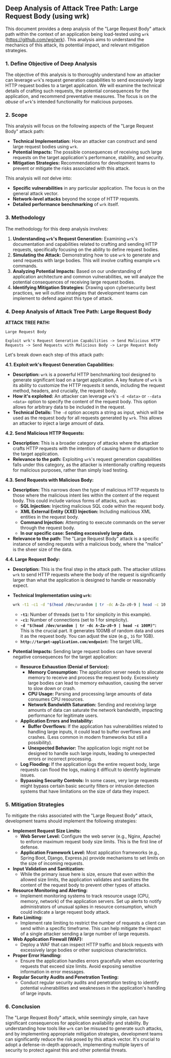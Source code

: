 ## Deep Analysis of Attack Tree Path: Large Request Body (using wrk)

This document provides a deep analysis of the "Large Request Body" attack path within the context of an application being load-tested using `wrk` (https://github.com/wg/wrk). This analysis aims to understand the mechanics of this attack, its potential impact, and relevant mitigation strategies.

### 1. Define Objective of Deep Analysis

The objective of this analysis is to thoroughly understand how an attacker can leverage `wrk`'s request generation capabilities to send excessively large HTTP request bodies to a target application. We will examine the technical details of crafting such requests, the potential consequences for the application, and recommend preventative measures. The focus is on the *abuse* of `wrk`'s intended functionality for malicious purposes.

### 2. Scope

This analysis will focus on the following aspects of the "Large Request Body" attack path:

* **Technical Implementation:** How an attacker can construct and send large request bodies using `wrk`.
* **Potential Impacts:** The possible consequences of receiving such large requests on the target application's performance, stability, and security.
* **Mitigation Strategies:**  Recommendations for development teams to prevent or mitigate the risks associated with this attack.

This analysis will *not* delve into:

* **Specific vulnerabilities** in any particular application. The focus is on the general attack vector.
* **Network-level attacks** beyond the scope of HTTP requests.
* **Detailed performance benchmarking** of `wrk` itself.

### 3. Methodology

The methodology for this deep analysis involves:

1. **Understanding `wrk`'s Request Generation:** Examining `wrk`'s documentation and capabilities related to crafting and sending HTTP requests, specifically focusing on the ability to define request bodies.
2. **Simulating the Attack:**  Demonstrating how to use `wrk` to generate and send requests with large bodies. This will involve crafting example `wrk` commands.
3. **Analyzing Potential Impacts:**  Based on our understanding of application architecture and common vulnerabilities, we will analyze the potential consequences of receiving large request bodies.
4. **Identifying Mitigation Strategies:**  Drawing upon cybersecurity best practices, we will outline strategies that development teams can implement to defend against this type of attack.

### 4. Deep Analysis of Attack Tree Path: Large Request Body

**ATTACK TREE PATH:**

```
Large Request Body

Exploit wrk's Request Generation Capabilities -> Send Malicious HTTP Requests -> Send Requests with Malicious Body -> Large Request Body
```

Let's break down each step of this attack path:

**4.1. Exploit wrk's Request Generation Capabilities:**

* **Description:** `wrk` is a powerful HTTP benchmarking tool designed to generate significant load on a target application. A key feature of `wrk` is its ability to customize the HTTP requests it sends, including the request method, headers, and crucially, the request body.
* **How it's exploited:** An attacker can leverage `wrk`'s `-d <data>` or `--data <data>` option to specify the content of the request body. This option allows for arbitrary data to be included in the request.
* **Technical Details:**  The `-d` option accepts a string as input, which will be used as the request body for all requests generated by `wrk`. This allows an attacker to inject a large amount of data.

**4.2. Send Malicious HTTP Requests:**

* **Description:** This is a broader category of attacks where the attacker crafts HTTP requests with the intention of causing harm or disruption to the target application.
* **Relevance to the path:**  Exploiting `wrk`'s request generation capabilities falls under this category, as the attacker is intentionally crafting requests for malicious purposes, rather than simply load testing.

**4.3. Send Requests with Malicious Body:**

* **Description:** This narrows down the type of malicious HTTP requests to those where the malicious intent lies within the content of the request body. This could include various forms of attacks, such as:
    * **SQL Injection:** Injecting malicious SQL code within the request body.
    * **XML External Entity (XXE) Injection:** Including malicious XML entities in the request body.
    * **Command Injection:**  Attempting to execute commands on the server through the request body.
    * **In our specific case: Sending excessively large data.**
* **Relevance to the path:** The "Large Request Body" attack is a specific instance of sending requests with a malicious body, where the "malice" is the sheer size of the data.

**4.4. Large Request Body:**

* **Description:** This is the final step in the attack path. The attacker utilizes `wrk` to send HTTP requests where the body of the request is significantly larger than what the application is designed to handle or reasonably expect.
* **Technical Implementation using `wrk`:**
    ```bash
    wrk -t1 -c1 -d "$(head /dev/urandom | tr -dc A-Za-z0-9 | head -c 100M)" http://target-application.com/endpoint
    ```
    * **`-t1`:**  Number of threads (set to 1 for simplicity in this example).
    * **`-c1`:** Number of connections (set to 1 for simplicity).
    * **`-d "$(head /dev/urandom | tr -dc A-Za-z0-9 | head -c 100M)"`:** This is the crucial part. It generates 100MB of random data and uses it as the request body. You can adjust the size (e.g., `1G` for 1GB).
    * **`http://target-application.com/endpoint`:** The target URL.

* **Potential Impacts:** Sending large request bodies can have several negative consequences for the target application:
    * **Resource Exhaustion (Denial of Service):**
        * **Memory Consumption:** The application server needs to allocate memory to receive and process the request body. Excessively large bodies can lead to memory exhaustion, causing the server to slow down or crash.
        * **CPU Usage:** Parsing and processing large amounts of data consumes CPU resources.
        * **Network Bandwidth Saturation:**  Sending and receiving large amounts of data can saturate the network bandwidth, impacting performance for legitimate users.
    * **Application Errors and Instability:**
        * **Buffer Overflows:**  If the application has vulnerabilities related to handling large inputs, it could lead to buffer overflows and crashes. (Less common in modern frameworks but still a possibility).
        * **Unexpected Behavior:** The application logic might not be designed to handle such large inputs, leading to unexpected errors or incorrect processing.
    * **Log Flooding:**  If the application logs the entire request body, large requests can flood the logs, making it difficult to identify legitimate issues.
    * **Bypassing Security Controls:** In some cases, very large requests might bypass certain basic security filters or intrusion detection systems that have limitations on the size of data they inspect.

### 5. Mitigation Strategies

To mitigate the risks associated with the "Large Request Body" attack, development teams should implement the following strategies:

* **Implement Request Size Limits:**
    * **Web Server Level:** Configure the web server (e.g., Nginx, Apache) to enforce maximum request body size limits. This is the first line of defense.
    * **Application Framework Level:** Most application frameworks (e.g., Spring Boot, Django, Express.js) provide mechanisms to set limits on the size of incoming requests.
* **Input Validation and Sanitization:**
    * While the primary issue here is size, ensure that even within the allowed size limits, the application validates and sanitizes the content of the request body to prevent other types of attacks.
* **Resource Monitoring and Alerting:**
    * Implement monitoring systems to track resource usage (CPU, memory, network) of the application servers. Set up alerts to notify administrators of unusual spikes in resource consumption, which could indicate a large request body attack.
* **Rate Limiting:**
    * Implement rate limiting to restrict the number of requests a client can send within a specific timeframe. This can help mitigate the impact of a single attacker sending a large number of large requests.
* **Web Application Firewall (WAF):**
    * Deploy a WAF that can inspect HTTP traffic and block requests with excessively large bodies or other suspicious characteristics.
* **Proper Error Handling:**
    * Ensure the application handles errors gracefully when encountering requests that exceed size limits. Avoid exposing sensitive information in error messages.
* **Regular Security Audits and Penetration Testing:**
    * Conduct regular security audits and penetration testing to identify potential vulnerabilities and weaknesses in the application's handling of large inputs.

### 6. Conclusion

The "Large Request Body" attack, while seemingly simple, can have significant consequences for application availability and stability. By understanding how tools like `wrk` can be misused to generate such attacks, and by implementing appropriate mitigation strategies, development teams can significantly reduce the risk posed by this attack vector. It's crucial to adopt a defense-in-depth approach, implementing multiple layers of security to protect against this and other potential threats.